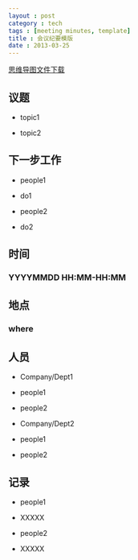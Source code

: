 ```yaml
---
layout : post
category : tech
tags : [meeting minutes, template]
title : 会议纪要模版
date : 2013-03-25
---
```

[思维导图文件下载](https://docs.google.com/file/d/0B1DrsqrLRzeIc004MC1iWUFHRDA/edit?usp=sharing)

## 议题


- topic1


- topic2


## 下一步工作


- people1

 - do1

- people2

 - do2

## 时间


### YYYYMMDD HH:MM-HH:MM


## 地点


### where


## 人员


- Company/Dept1

 - people1
 - people2

- Company/Dept2

 - people1
 - people2

## 记录


- people1

 - XXXXX

- people2

 - XXXXX